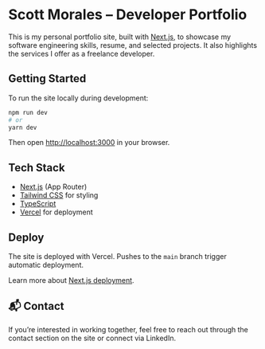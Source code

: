 # Scott Morales – Developer Portfolio

This is my personal portfolio site, built with [Next.js](https://nextjs.org), to showcase my software engineering skills, resume, and selected projects. It also highlights the services I offer as a freelance developer.

## Getting Started

To run the site locally during development:

```bash
npm run dev
# or
yarn dev
```

Then open [http://localhost:3000](http://localhost:3000) in your browser.

## Tech Stack

- [Next.js](https://nextjs.org) (App Router)
- [Tailwind CSS](https://tailwindcss.com) for styling
- [TypeScript](https://www.typescriptlang.org/)
- [Vercel](https://vercel.com) for deployment

## Deploy

The site is deployed with Vercel. Pushes to the `main` branch trigger automatic deployment.

Learn more about [Next.js deployment](https://nextjs.org/docs/app/building-your-application/deploying).

## 📬 Contact

If you’re interested in working together, feel free to reach out through the contact section on the site or connect via LinkedIn.
